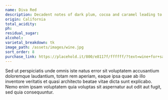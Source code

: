 ```yaml
---
name: Diva Red
description: Decadent notes of dark plum, cocoa and caramel leading to a finish accented by hints of cinnamon and chocolate-dipped strawberries.
origin: California
total_acidity:
ph:
residual_sugar:
alcohol:
varietal_breakdown: tk
image_path: /assets/images/wine.jpg
sort_order: 8
purchase_link: https://placehold.it/800/e8117f/ffffff/?text=wine+for+sale
---
```


Sed ut perspiciatis unde omnis iste natus error sit voluptatem accusantium doloremque laudantium, totam rem aperiam, eaque ipsa quae ab illo inventore veritatis et quasi architecto beatae vitae dicta sunt explicabo. Nemo enim ipsam voluptatem quia voluptas sit aspernatur aut odit aut fugit, sed quia consequuntur.